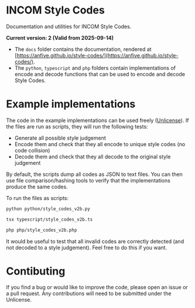 # INCOM Style Codes

Documentation and utilities for INCOM Style Codes.

**Current version: 2 (Valid from 2025-09-14)**

* The `docs` folder contains the documentation, rendered at [https://anfive.github.io/style-codes/](https://anfive.github.io/style-codes/).
* The `python`, `typescript` and `php` folders contain implementations of encode and decode functions that can be used to encode and decode Style Codes.

# Example implementations

The code in the example implementations can be used freely ([Unlicense](https://unlicense.org/)).
If the files are run as scripts, they will run the following tests:
 * Generate all possible style judgement
 * Encode them and check that they all encode to unique style codes (no code collision)
 * Decode them and check that they all decode to the original style judgement

By default, the scripts dump all codes as JSON to text files. You can then use file comparison/hashing tools to verify that the implementations produce the same codes.

To run the files as scripts:

```bash
python python/style_codes_v2b.py
```

```bash
tsx typescript/style_codes_v2b.ts
```

```bash
php php/style_codes_v2b.php
```

It would be useful to test that all invalid codes are correctly detected (and not decoded to a style judgement). Feel free to do this if you want.

# Contibuting

If you find a bug or would like to improve the code, please open an issue or a pull request. Any contributions will need to be submitted under the Unlicense.